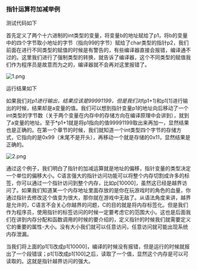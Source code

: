 ### 指针运算符加减举例

测试代码如下

首先定义了两个十六进制的int类型的变量，将变量b的地址赋给了p1，将b的变量中的四个字节取小地址的字节（指向99的字节）赋给了char类型的指针p2，我们前面在进行不同类型的赋值的时候是有警告的，有些编译器直接会报错，编译通不过的。这里我们进行了强制类型的转换，就告诉了编译器，这个不同类型的赋值我们作为程序员是故意而为之的，编译器就不会再对这里报错了。

![1.png](http://www.maiziedu.com/uploads/new_img/qSYK2HohMBZ3ZsypUB.png)

运行结果如下

如果我们对*p1进行输出，结果应该是99991199，但是我们对*(p1+1)和p1[1]进行输出的时候，结果却是a变量的值。我们可以想到指针变量p1的地址向后移动了一个int类型的字节数（关于两个变量在内存中的存储方向在编译原理中会讲到），就到了a变量的地址。至于*p1+1就是将p1指向的值99991199取出来再加一，显然结果也是正确的。在第一个章节的时候，我们就知道一个int类型四个字节的存储方式，它指向的是0x99（末尾不是开头），再移动一个就是存储的0x11，显然结果是正确的。

![2.png](http://www.maiziedu.com/uploads/new_img/N9LNqpSxuofrEPb6Jn.png)

通过这个例子，我们明白了指针的加减运算就是地址的偏移，指针变量的类型决定一个单位的偏移大小。C语言强大的指针访问功能可以将整个内存切割成许多的标签，你可以通过一个指针访问到整个内存，比如p[10000]，虽然这已经是越界访问了。如果我们知道某一个内存地址里面存放的是你在玩游戏时的角色的血量，你通过指针去修改这个值变为很大，那你就在游戏中无敌了。从语法角度来讲，越界是允许的，C语言不会关心你越界的问题，C的目的就是将内存标签化。但是我们作为程序员，使用指针的标签访问的时候一定要考虑它的范围大小。这也是后面我们在讲到内存分配和函数调用的时候的要介绍的，定义指针的时候我们就需要定义它的重要的属性-大小。没有大小我们就可以任意访问，任意访问就可能出现系统内存泄漏。

当我们将上面的p1[1]改成p1[10000]，编译的时候没有报错，但是运行的时候就报出了一个段错误；p1[1]改成p1[100]之后，读取了一个值，显然这个内存是可以可读取的。这就是指针越界访问的强大。